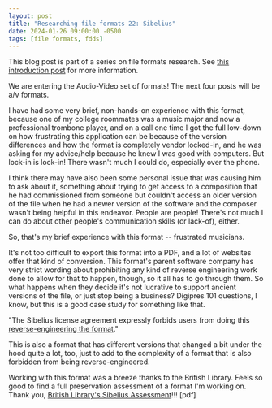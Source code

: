 ```yaml
---
layout: post
title: "Researching file formats 22: Sibelius"
date: 2024-01-26 09:00:00 -0500
tags: [file formats, fdds]
---
```


This blog post is part of a series on file formats research. See [this introduction post](https://bits.ashleyblewer.com/blog/2023/08/04/researching-file-formats-library-of-congress-sustainability-of-digital-formats/) for more information.

We are entering the Audio-Video set of formats! The next four posts will be a/v formats.

I have had some very brief, non-hands-on experience with this format, because one of my college roommates was a music major and now a professional trombone player, and on a call one time I got the full low-down on how frustrating this application can be because of the version differences and how the format is completely vendor locked-in, and he was asking for my advice/help because he knew I was good with computers. But lock-in is lock-in! There wasn't much I could do, especially over the phone.

I think there may have also been some personal issue that was causing him to ask about it, something about trying to get access to a composition that he had commissioned from someone but couldn't access an older version of the file when he had a newer version of the software and the composer wasn't being helpful in this endeavor. People are people! There's not much I can do about other people's communication skills (or lack-of), either.

So, that's my brief experience with this format -- frustrated musicians.

It's not too difficult to export this format into a PDF, and a lot of websites offer that kind of conversion. This format's parent software company has very strict wording about prohibiting any kind of reverse engineering work done to allow for that to happen, though, so it all has to go through them. So what happens when they decide it's not lucrative to support ancient versions of the file, or just stop being a business? Digipres 101 questions, I know, but this is a good case study for something like that.

"The Sibelius license agreement expressly forbids users from doing this [reverse-engineering the format](http://www.sibelius.com/cgi-bin/helpcenter/chat/chat.pl?com=thread&start=689054&groupid=3&&guest=1)."

This is also a format that has different versions that changed a bit under the hood quite a lot, too, just to add to the complexity of a format that is also forbidden from being reverse-engineered.

Working with this format was a breeze thanks to the British Library. Feels so good to find a full preservation assessment of a format I'm working on. Thank you, [British Library's Sibelius Assessment](https://wiki.dpconline.org/images/d/d9/Sibelius_Assessment_v1.0.pdf)!!! [pdf]

